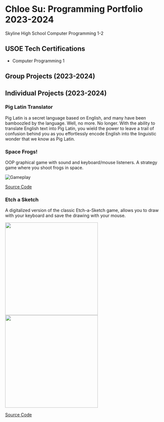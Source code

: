 # Chloe Su: Programming Portfolio 2023-2024
Skyline High School Computer Programming 1-2


## USOE Tech Certifications
* Computer Programming 1


## Group Projects (2023-2024)


## Individual Projects (2023-2024)

### Pig Latin Translator
Pig Latin is a secret language based on English, and many have been bamboozled  by the language. Well, no more. No longer. With the ability to translate English text into Pig Latin, you wield the power to leave a trail of confusion behind you as you effortlessly encode English into the linguistic wonder that we know as Pig Latin.



### Space Frogs!
OOP graphical game with sound and keyboard/mouse listeners. A  strategy game where you shoot frogs in space.

![Gameplay](https://github.com/akiaxin/programming/blob/main/images/SF1.png)

[Source Code](https://github.com/akiaxin/programming/blob/main/src/SpaceFrogs.zip)


### Etch a Sketch
A digitalized version of the classic Etch-a-Sketch game, allows you to draw with your keyboard and save the drawing with your mouse.

<img src="https://github.com/akiaxin/programming/blob/main/images/EAS1.png" width="300"> <img src="https://github.com/akiaxin/programming/blob/main/images/EAS2.png" width="300">

[Source Code](https://github.com/akiaxin/programming/blob/main/src/EtchASketch.zip)
